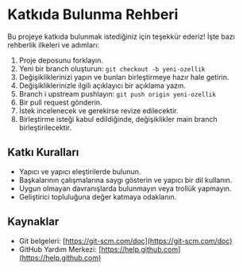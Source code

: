 # Katkıda Bulunma Rehberi

Bu projeye katkıda bulunmak istediğiniz için teşekkür ederiz! İşte bazı rehberlik ilkeleri ve adımları:

1. Proje deposunu forklayın.
2. Yeni bir branch oluşturun: `git checkout -b yeni-ozellik`
3. Değişikliklerinizi yapın ve bunları birleştirmeye hazır hale getirin.
4. Değişikliklerinizle ilgili açıklayıcı bir açıklama yazın.
5. Branch i upstream pushlayın: `git push origin yeni-ozellik`
6. Bir pull request gönderin.
7. İstek incelenecek ve gerekirse revize edilecektir.
8. Birleştirme isteği kabul edildiğinde, değişiklikler main branch birleştirilecektir.

## Katkı Kuralları

- Yapıcı ve yapıcı eleştirilerde bulunun.
- Başkalarının çalışmalarına saygı gösterin ve yapıcı bir dil kullanın.
- Uygun olmayan davranışlarda bulunmayın veya trollük yapmayın.
- Geliştirici topluluğuna değer katmaya odaklanın.

## Kaynaklar

- Git belgeleri: [https://git-scm.com/doc](https://git-scm.com/doc)
- GitHub Yardım Merkezi: [https://help.github.com](https://help.github.com)
